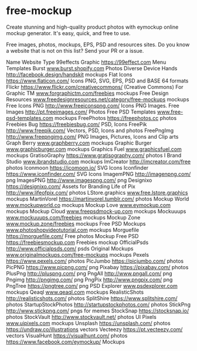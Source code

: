 # free-mockup
Create stunning and high-quality product photos with eymockup online mockup generator. It's easy, quick, and free to use.

Free images, photos, mockups, EPS, PSD and resources sites.
Do you know a website that is not on this list? Send your PR or a issue.

Name	Website	Type
99effects Graphic	https://99effect.com	Menu Templates
Burst	www.burst.shopify.com	Photos
Diverse Device Hands	http://facebook.design/handskit	mockups
Flat Icons	https://www.flaticon.com/	Icons PNG, SVG, EPS, PSD and BASE 64 formats
Flickr	https://www.flickr.com/creativecommons/	(Creative Commons)
For Graphic TM	www.forgraphictm.com/freebies	mockups
Free Design Resources	www.freedesignresources.net/category/free-mockups	mockups
Free Icons PNG	http://www.freeiconspng.com/	Icons PNG Images.
Free Images	http://pt.freeimages.com/	Photos
Free PSD Templates	www.free-psd-templates.com	mockups
FreePhotos	https://freephotos.cc	photos
Freebies Bug	https://freebiesbug.com/	PSD, Icons
FreePik	http://www.freepik.com/	Vectors, PSD, Icons and photos
FreePngImg	http://www.freepngimg.com/	PNG Images, Pictures, Icons and Clip arts
Graph Berry	www.graphberry.com	mockups
Graphic Burger	www.graphicburger.com	mockups
Graphics Fuel	www.graphicsfuel.com	mockups
GratisoGraphy	https://www.gratisography.com/	photos
I Brand Studio	www.ibrandstudio.com	mockups
ImCreator	http://imcreator.com/free	photos
Iconmoon	https://icomoon.io/	SVG Icons
Iconfinder	https://www.iconfinder.com/	SVG Icons
ImagemPNG	http://imagenpng.com/	png
ImagesPNG	http://www.imagespng.com/	png
Designixo	https://designixo.com/	Assets for Branding
Life of Pix	http://www.lifeofpix.com/	photos
LStore.graphics	www.free.lstore.graphics	mockups
MartinVorel	https://martinvorel.tumblr.com/	photos
Mockup World	www.mockupworld.co	mockups
Mockup Love	www.eymockup.com	mockups
Mockup Cloud	www.freepsdmock-up.com	mockups
Mockuuups	www.mockuuups.com/freebies	mockups
Mockup Zone	www.mockup.zone/freebies	mockups
Free PSD Mockups	www.photoshopvideotutorial.com	mockups
Morguefile	https://morguefile.com/	Free photos
Mockup Free PSD	https://freebiesmockup.com	Freebies mockup
OfficialPsds	http://www.officialpsds.com/	psds
Original Mockups	www.originalmockups.com/free-mockups	mockups
Pexels	https://www.pexels.com/	photos
PicJumbo	https://picjumbo.com/	photos
PicPNG	https://www.picpng.com/	png
Pixabay	https://pixabay.com/	photos
PlusPng	http://pluspng.com/	png
PngAll	http://www.pngall.com/	png
Pngimg	http://pngimg.com/	png
PngPix	http://www.pngpix.com/	png
PngTree	https://pngtree.com/	png
PSD Explorer	www.psdexplorer.com	mockups
Qeaql	www.qeaql.com	mockups
RealisticShots	http://realisticshots.com/	photos
SplitShire	https://www.splitshire.com/	photos
StartupStockPhotos	http://startupstockphotos.com/	photos
StickPng	http://www.stickpng.com/	pngs for memes
StockSnap	https://stocksnap.io/	photos
StockVault	http://www.stockvault.net/	photos
UI Pixels	www.uipixels.com	mockups
Unsplash	https://unsplash.com/	photos
https://undraw.co/illustrations	vectors	
Vecteezy	https://pt.vecteezy.com/	vectors
VisualHunt	https://visualhunt.com/	photos
https://www.facebook.com/eymockup/ Mockups
